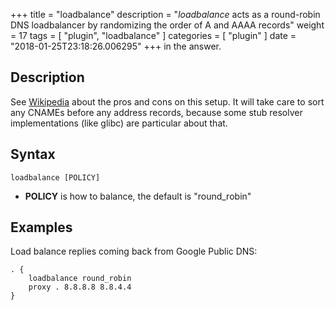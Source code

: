 +++
title = "loadbalance"
description = "*loadbalance* acts as a round-robin DNS loadbalancer by randomizing the order of A and AAAA records"
weight = 17
tags = [ "plugin", "loadbalance" ]
categories = [ "plugin" ]
date = "2018-01-25T23:18:26.006295"
+++
 in the answer.

## Description
 
 See [Wikipedia](https://en.wikipedia.org/wiki/Round-robin_DNS) about the pros and cons on this
 setup. It will take care to sort any CNAMEs before any address records, because some stub resolver
 implementations (like glibc) are particular about that.

## Syntax

~~~
loadbalance [POLICY]
~~~

* **POLICY** is how to balance, the default is "round_robin"

## Examples

Load balance replies coming back from Google Public DNS:

~~~ corefile
. {
    loadbalance round_robin
    proxy . 8.8.8.8 8.8.4.4
}
~~~
